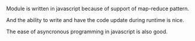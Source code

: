 Module is written in javascript because of support of map-reduce pattern.

And the ability to write and have the code update during runtime is nice.

The ease of asyncronous programming in javascript is also good.